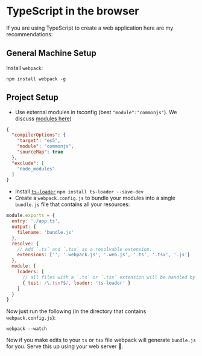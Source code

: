 # TypeScript in the browser
If you are using TypeScript to create a web application here are my recommendations:

## General Machine Setup
Install `webpack`:
```
npm install webpack -g
```

## Project Setup
* Use external modules in tsconfig (best `"module":"commonjs"`). We discuss [modules here](../project/external-modules.md))
```json
{
  "compilerOptions": {
    "target": "es5",
    "module": "commonjs",
    "sourceMap": true
  },
  "exclude": [
    "node_modules"
  ]
}
```

* Install [`ts-loader`](https://github.com/TypeStrong/ts-loader/) `npm install ts-loader --save-dev`
* Create a `webpack.config.js` to bundle your modules into a single `bundle.js` file that contains all your resources:
```js
module.exports = {
  entry: './app.ts',
  output: {
    filename: 'bundle.js'
  },
  resolve: {
    // Add `.ts` and `.tsx` as a resolvable extension.
    extensions: ['', '.webpack.js', '.web.js', '.ts', '.tsx', '.js']
  },
  module: {
    loaders: [
      // all files with a `.ts` or `.tsx` extension will be handled by `ts-loader`
      { test: /\.tsx?$/, loader: 'ts-loader' }
    ]
  }
}
```

Now just run the following (in the directory that contains `webpack.config.js`):

```
webpack --watch
```

Now if you make edits to your `ts` or `tsx` file webpack will generate `bundle.js` for you. Serve this up using your web server 🌹.
